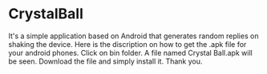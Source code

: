CrystalBall
===========

It's a simple application based on Android that generates random replies on shaking the device.
Here is the discription on how to get the .apk file for your android phones.
Click on bin folder.
A file named Crystal Ball.apk will be seen.
Download the file and simply install it.
Thank you.
